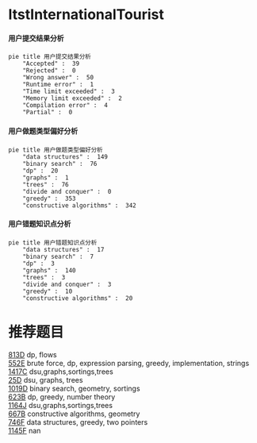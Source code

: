 # ItstInternationalTourist

<!-- tabs:start -->



#### **用户提交结果分析**

```mermaid
pie title 用户提交结果分析
    "Accepted" :  39
    "Rejected" :  0
    "Wrong answer" :  50
    "Runtime error" :  1
    "Time limit exceeded" :  3
    "Memory limit exceeded" :  2
    "Compilation error" :  4
    "Partial" :  0
```

#### **用户做题类型偏好分析**

```mermaid
pie title 用户做题类型偏好分析
    "data structures" :  149
    "binary search" :  76
    "dp" :  20
    "graphs" :  1
    "trees" :  76
    "divide and conquer" :  0
    "greedy" :  353
    "constructive algorithms" :  342
```
#### **用户错题知识点分析**

```mermaid
pie title 用户错题知识点分析
    "data structures" :  17
    "binary search" :  7
    "dp" :  3
    "graphs" :  140
    "trees" :  3
    "divide and conquer" :  3
    "greedy" :  10
    "constructive algorithms" :  20
```



<!-- tabs:end -->
# 推荐题目
[813D](https://codeforces.com/contest/813/problem/D)		dp,
                        flows		  
[552E](https://codeforces.com/contest/552/problem/E)		brute force,
                        dp,
                        expression parsing,
                        greedy,
                        implementation,
                        strings		  
[1417C](https://codeforces.com/contest/1417/problem/C)		dsu,graphs,sortings,trees		  
[25D](https://codeforces.com/contest/25/problem/D)		dsu,
                        graphs,
                        trees		  
[1019D](https://codeforces.com/contest/1019/problem/D)		binary search,
                        geometry,
                        sortings		  
[623B](https://codeforces.com/contest/623/problem/B)		dp,
                        greedy,
                        number theory		  
[1164J](https://codeforces.com/contest/1164/problem/J)		dsu,graphs,sortings,trees		  
[667B](https://codeforces.com/contest/667/problem/B)		constructive algorithms,
                        geometry		  
[746F](https://codeforces.com/contest/746/problem/F)		data structures,
                        greedy,
                        two pointers		  
[1145F](https://codeforces.com/contest/1145/problem/F)		nan		  
